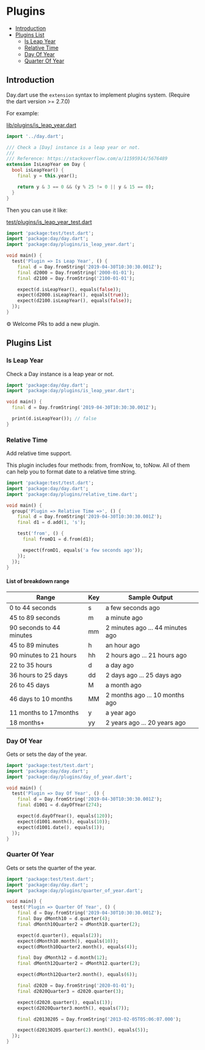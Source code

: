 # Plugins

- [Introduction](#introduction)
- [Plugins List](#plugins-list)
  - [Is Leap Year](#is-leap-year)
  - [Relative Time](#relative-time)
  - [Day Of Year](#day-of-year)
  - [Quarter Of Year](#quarter-of-year)

## Introduction

Day.dart use the `extension` syntax to implement plugins system. (Require the dart version >= 2.7.0)

For example:

[lib/plugins/is_leap_year.dart](lib/plugins/is_leap_year.dart)

```dart
import '../day.dart';

/// Check a [Day] instance is a leap year or not.
///
/// Reference: https://stackoverflow.com/a/11595914/5676489
extension IsLeapYear on Day {
  bool isLeapYear() {
    final y = this.year();

    return y & 3 == 0 && (y % 25 != 0 || y & 15 == 0);
  }
}
```

Then you can use it like:

[test/plugins/is_leap_year_test.dart](test/plugins/is_leap_year_test.dart)

```dart
import 'package:test/test.dart';
import 'package:day/day.dart';
import 'package:day/plugins/is_leap_year.dart';

void main() {
  test('Plugin => Is Leap Year', () {
    final d = Day.fromString('2019-04-30T10:30:30.001Z');
    final d2000 = Day.fromString('2000-01-01');
    final d2100 = Day.fromString('2100-01-01');

    expect(d.isLeapYear(), equals(false));
    expect(d2000.isLeapYear(), equals(true));
    expect(d2100.isLeapYear(), equals(false));
  });
}
```

⚙️ Welcome PRs to add a new plugin.️

## Plugins List

### Is Leap Year

Check a Day instance is a leap year or not.

```dart
import 'package:day/day.dart';
import 'package:day/plugins/is_leap_year.dart';

void main() {
  final d = Day.fromString('2019-04-30T10:30:30.001Z');

  print(d.isLeapYear()); // false
}
```

### Relative Time

Add relative time support.

This plugin includes four methods: from, fromNow, to, toNow. All of them can help you to format date to a relative time string.

```dart
import 'package:test/test.dart';
import 'package:day/day.dart';
import 'package:day/plugins/relative_time.dart';

void main() {
  group('Plugin => Relative Time =>', () {
    final d = Day.fromString('2019-04-30T10:30:30.001Z');
    final d1 = d.add(1, 's');

    test('from', () {
      final fromD1 = d.from(d1);

      expect(fromD1, equals('a few seconds ago'));
    });
  });
}
```

#### List of breakdown range

| Range                    | Key | Sample Output                    |
| ------------------------ | --- | -------------------------------- |
| 0 to 44 seconds          | s   | a few seconds ago                |
| 45 to 89 seconds         | m   | a minute ago                     |
| 90 seconds to 44 minutes | mm  | 2 minutes ago ... 44 minutes ago |
| 45 to 89 minutes         | h   | an hour ago                      |
| 90 minutes to 21 hours   | hh  | 2 hours ago ... 21 hours ago     |
| 22 to 35 hours           | d   | a day ago                        |
| 36 hours to 25 days      | dd  | 2 days ago ... 25 days ago       |
| 26 to 45 days            | M   | a month ago                      |
| 46 days to 10 months     | MM  | 2 months ago ... 10 months ago   |
| 11 months to 17months    | y   | a year ago                       |
| 18 months+               | yy  | 2 years ago ... 20 years ago     |

### Day Of Year

Gets or sets the day of the year.

```dart
import 'package:test/test.dart';
import 'package:day/day.dart';
import 'package:day/plugins/day_of_year.dart';

void main() {
  test('Plugin => Day Of Year', () {
    final d = Day.fromString('2019-04-30T10:30:30.001Z');
    final d1001 = d.dayOfYear(274);

    expect(d.dayOfYear(), equals(120));
    expect(d1001.month(), equals(10));
    expect(d1001.date(), equals(1));
  });
}
```

### Quarter Of Year

Gets or sets the quarter of the year.

```dart
import 'package:test/test.dart';
import 'package:day/day.dart';
import 'package:day/plugins/quarter_of_year.dart';

void main() {
  test('Plugin => Quarter Of Year', () {
    final d = Day.fromString('2019-04-30T10:30:30.001Z');
    final Day dMonth10 = d.quarter(4);
    final dMonth10Quarter2 = dMonth10.quarter(2);

    expect(d.quarter(), equals(2));
    expect(dMonth10.month(), equals(10));
    expect(dMonth10Quarter2.month(), equals(4));

    final Day dMonth12 = d.month(12);
    final dMonth12Quarter2 = dMonth12.quarter(2);

    expect(dMonth12Quarter2.month(), equals(6));

    final d2020 = Day.fromString('2020-01-01');
    final d2020Quarter3 = d2020.quarter(3);

    expect(d2020.quarter(), equals(1));
    expect(d2020Quarter3.month(), equals(7));

    final d20130205 = Day.fromString('2013-02-05T05:06:07.000');

    expect(d20130205.quarter(2).month(), equals(5));
  });
}
```
